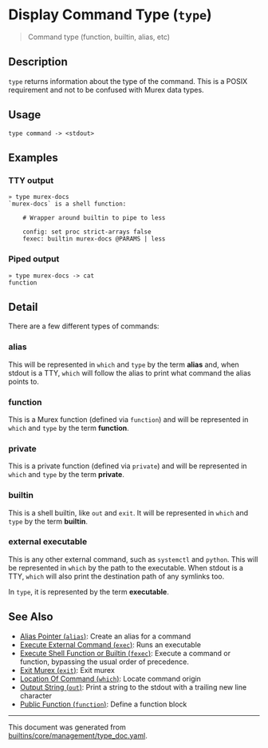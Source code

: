 # Display Command Type (`type`)

> Command type (function, builtin, alias, etc)

## Description

`type` returns information about the type of the command. This is a POSIX
requirement and not to be confused with Murex data types. 

## Usage

```
type command -> <stdout>
```

## Examples

### TTY output

```
» type murex-docs
`murex-docs` is a shell function:

    # Wrapper around builtin to pipe to less

    config: set proc strict-arrays false
    fexec: builtin murex-docs @PARAMS | less
```

### Piped output

```
» type murex-docs -> cat
function
```

## Detail

There are a few different types of commands:

### alias

This will be represented in `which` and `type` by the term **alias** and, when
stdout is a TTY, `which` will follow the alias to print what command the alias
points to.

### function

This is a Murex function (defined via `function`) and will be represented in
`which` and `type` by the term **function**.

### private

This is a private function (defined via `private`) and will be represented in
`which` and `type` by the term **private**.

### builtin

This is a shell builtin, like `out` and `exit`. It will be represented in
`which` and `type` by the term **builtin**.

### external executable

This is any other external command, such as `systemctl` and `python`. This
will be represented in `which` by the path to the executable. When stdout is a
TTY, `which` will also print the destination path of any symlinks too.

In `type`, it is represented by the term **executable**.

## See Also

* [Alias Pointer (`alias`)](../commands/alias.md):
  Create an alias for a command
* [Execute External Command (`exec`)](../commands/exec.md):
  Runs an executable
* [Execute Shell Function or Builtin (`fexec`)](../commands/fexec.md):
  Execute a command or function, bypassing the usual order of precedence.
* [Exit Murex (`exit`)](../commands/exit.md):
  Exit murex
* [Location Of Command (`which`)](../commands/which.md):
  Locate command origin
* [Output String (`out`)](../commands/out.md):
  Print a string to the stdout with a trailing new line character
* [Public Function (`function`)](../commands/function.md):
  Define a function block

<hr/>

This document was generated from [builtins/core/management/type_doc.yaml](https://github.com/lmorg/murex/blob/master/builtins/core/management/type_doc.yaml).